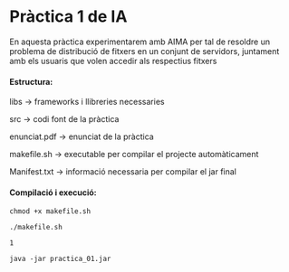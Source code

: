 # Pràctica 1 de IA

En aquesta pràctica experimentarem amb AIMA per tal de resoldre un problema de distribució de fitxers en un conjunt de servidors, juntament amb els usuaris que volen accedir als respectius fitxers

#### Estructura:

libs 			-> frameworks i llibreries necessaries

src  			-> codi font de la pràctica

enunciat.pdf 	-> enunciat de la pràctica

makefile.sh  	-> executable per compilar el projecte automàticament

Manifest.txt 	-> informació necessaria per compilar el jar final

#### Compilació i execució:

`chmod +x makefile.sh`

`./makefile.sh`

`1`

`java -jar practica_01.jar`